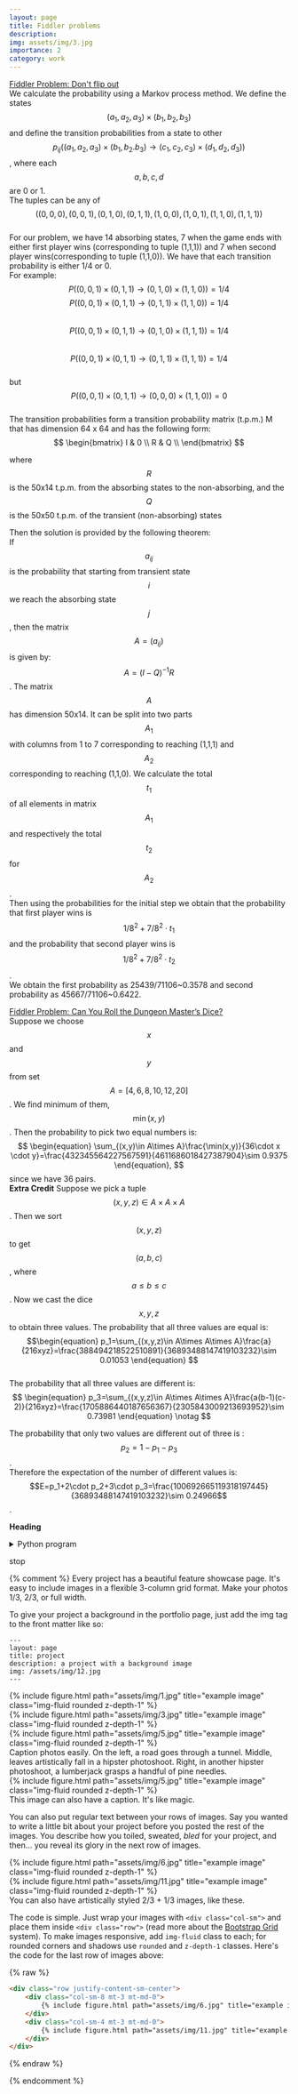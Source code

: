 ```yaml
---
layout: page
title: Fiddler problems
description:
img: assets/img/3.jpg
importance: 2
category: work
---
```

[Fiddler Problem: Don't flip out](https://thefiddler.substack.com/p/dont-flip-out)  
We calculate the probability using a Markov process method. We define the states $$(a_1,a_2,a_3)\times (b_1,b_2,b_3)$$ and define the transition probabilities from a state to other $$p_{ij}((a_1,a_2,a_3)\times (b_1,b_2.b_3)\rightarrow (c_1,c_2,c_3)\times (d_1,d_2,d_3))$$, where each $$a,b,c,d$$ are 0 or 1.  
The tuples can be any of $$((0,0,0),(0,0,1),(0,1,0),(0,1,1),(1,0,0),(1,0,1),(1,1,0),(1,1,1))$$  
For our problem, we have 14 absorbing states, 7 when the game ends with either first player wins (corresponding to tuple (1,1,1)) and 7 when second player wins(corresponding to tuple (1,1,0)). 
We have that each transition probability is either 1/4 or 0.  
For example: $$P((0,0,1)\times (0,1,1)\rightarrow (0,1,0)\times (1,1,0))=1/4$$
$$P((0,0,1)\times (0,1,1)\rightarrow (0,1,1)\times (1,1,0))=1/4$$  
$$P((0,0,1)\times (0,1,1)\rightarrow (0,1,0)\times (1,1,1))=1/4$$  
$$P((0,0,1)\times (0,1,1)\rightarrow (0,1,1)\times (1,1,1))=1/4$$  
but $$P((0,0,1)\times (0,1,1)\rightarrow (0,0,0)\times (1,1,0))=0$$  
The transition probabilities form a transition probability matrix (t.p.m.) M that has dimension 64 x 64 and has the following form:
$$
  \begin{bmatrix}
    I & 0 \\
    R & Q \\ 
  \end{bmatrix}
  $$
 
 where $$R$$ is the 50x14 t.p.m. from the absorbing states to the non-absorbing, and the $$Q$$ is the 50x50 t.p.m. of the transient (non-absorbing) states

 Then the solution is provided by the following theorem:  
 If $$a_{ij}$$ is the probability that starting from transient state $$i$$ we reach the absorbing state $$j$$, then the matrix $$A=(a_{ij})$$ is given by:  
 $$A=(I-Q)^{-1}R$$.
 The matrix $$A$$ has dimension 50x14. It can be split into two parts $$A_1$$ with columns from 1 to 7 corresponding to reaching (1,1,1) and $$A_2$$ corresponding to reaching (1,1,0). 
 We calculate the total $$t_1$$ of all elements in matrix $$A_1$$ and respectively the total $$t_2$$ for $$A_2$$.  
 Then using the probabilities for the initial step we obtain that the probability that first player wins is $$1/8^2+7/8^2\cdot t_1$$ and the probability that second player wins is $$1/8^2+7/8^2\cdot t_2$$.  
 We obtain the first probability as 25439/71106~0.3578  and second probability as 45667/71106~0.6422.


<a name="dice1"></a>  
  
[Fiddler Problem: Can You Roll the Dungeon Master’s Dice?](https://thefiddler.substack.com/p/can-you-roll-the-dungeon-masters)  
Suppose we choose $$x$$ and $$y$$ from set $$A=[4,6,8,10,12,20]$$. We find minimum of them, $$\min(x,y)$$. Then the probability to pick two equal numbers is:  
$$
\begin{equation}
\sum_{(x,y)\in A\times A}\frac{\min(x,y)}{36\cdot x \cdot y}=\frac{432345564227567591}{4611686018427387904}\sim 0.9375
\end{equation}, $$
since we have 36 pairs.  
**Extra Credit** Suppose we pick a tuple $$(x,y,z)\in A\times A\times A$$. Then we sort $$(x,y,z)$$ to get $$(a,b,c)$$, where $$a\leq b\leq c$$. Now we cast the dice $$x,y,z$$ to obtain three values. The probability that all three values are equal is:
$$\begin{equation}
p_1=\sum_{(x,y,z)\in A\times A\times A}\frac{a}{216xyz}=\frac{388494218522510891}{36893488147419103232}\sim 0.01053
\end{equation} $$  
The probability that all three values are different is:  
$$
\begin{equation}
p_3=\sum_{(x,y,z)\in A\times A\times A}\frac{a(b-1)(c-2)}{216xyz}=\frac{1705886440187656367}{2305843009213693952}\sim 0.73981
\end{equation} \notag $$

The probability that only two values are different out of three is :$$p_2=1-p_1-p_3$$.    
Therefore the expectation of the number of different values is:    
$$E=p_1+2\cdot p_2+3\cdot p_3=\frac{100692665119318197445}{36893488147419103232}\sim 0.24966$$.

<strong>Heading</strong>

<details>
<summary>
  Python program
</summary>  
   


<strong>Heading</strong>

</details>

stop

 


{% comment %}
Every project has a beautiful feature showcase page.
It's easy to include images in a flexible 3-column grid format.
Make your photos 1/3, 2/3, or full width.

To give your project a background in the portfolio page, just add the img tag to the front matter like so:

    ---
    layout: page
    title: project
    description: a project with a background image
    img: /assets/img/12.jpg
    ---

<div class="row">
    <div class="col-sm mt-3 mt-md-0">
        {% include figure.html path="assets/img/1.jpg" title="example image" class="img-fluid rounded z-depth-1" %}
    </div>
    <div class="col-sm mt-3 mt-md-0">
        {% include figure.html path="assets/img/3.jpg" title="example image" class="img-fluid rounded z-depth-1" %}
    </div>
    <div class="col-sm mt-3 mt-md-0">
        {% include figure.html path="assets/img/5.jpg" title="example image" class="img-fluid rounded z-depth-1" %}
    </div>
</div>
<div class="caption">
    Caption photos easily. On the left, a road goes through a tunnel. Middle, leaves artistically fall in a hipster photoshoot. Right, in another hipster photoshoot, a lumberjack grasps a handful of pine needles.
</div>
<div class="row">
    <div class="col-sm mt-3 mt-md-0">
        {% include figure.html path="assets/img/5.jpg" title="example image" class="img-fluid rounded z-depth-1" %}
    </div>
</div>
<div class="caption">
    This image can also have a caption. It's like magic.
</div>

You can also put regular text between your rows of images.
Say you wanted to write a little bit about your project before you posted the rest of the images.
You describe how you toiled, sweated, *bled* for your project, and then... you reveal its glory in the next row of images.


<div class="row justify-content-sm-center">
    <div class="col-sm-8 mt-3 mt-md-0">
        {% include figure.html path="assets/img/6.jpg" title="example image" class="img-fluid rounded z-depth-1" %}
    </div>
    <div class="col-sm-4 mt-3 mt-md-0">
        {% include figure.html path="assets/img/11.jpg" title="example image" class="img-fluid rounded z-depth-1" %}
    </div>
</div>
<div class="caption">
    You can also have artistically styled 2/3 + 1/3 images, like these.
</div>


The code is simple.
Just wrap your images with `<div class="col-sm">` and place them inside `<div class="row">` (read more about the <a href="https://getbootstrap.com/docs/4.4/layout/grid/">Bootstrap Grid</a> system).
To make images responsive, add `img-fluid` class to each; for rounded corners and shadows use `rounded` and `z-depth-1` classes.
Here's the code for the last row of images above:

{% raw %}
```html
<div class="row justify-content-sm-center">
    <div class="col-sm-8 mt-3 mt-md-0">
        {% include figure.html path="assets/img/6.jpg" title="example image" class="img-fluid rounded z-depth-1" %}
    </div>
    <div class="col-sm-4 mt-3 mt-md-0">
        {% include figure.html path="assets/img/11.jpg" title="example image" class="img-fluid rounded z-depth-1" %}
    </div>
</div>
```
{% endraw %}

{% endcomment %}
